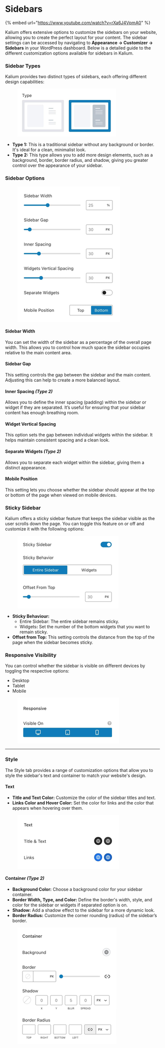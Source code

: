 # Sidebars

{% embed url="https://www.youtube.com/watch?v=rXa6J4VpmA0" %}

Kalium offers extensive options to customize the sidebars on your website, allowing you to create the perfect layout for your content. The sidebar settings can be accessed by navigating to **Appearance -> Customizer -> Sidebars** in your WordPress dashboard. Below is a detailed guide to the different customization options available for sidebars in Kalium.

### Sidebar Types

Kalium provides two distinct types of sidebars, each offering different design capabilities:

<figure><img src="../../.gitbook/assets/sidebars-1.jpg" alt="" width="321"><figcaption></figcaption></figure>

* **Type 1:** This is a traditional sidebar without any background or border. It's ideal for a clean, minimalist look.
* **Type 2:** This type allows you to add more design elements, such as a background, border, border radius, and shadow, giving you greater control over the appearance of your sidebar.

### Sidebar Options

<figure><img src="../../.gitbook/assets/sidebars-2.jpg" alt="" width="334"><figcaption></figcaption></figure>

#### Sidebar Width

You can set the width of the sidebar as a percentage of the overall page width. This allows you to control how much space the sidebar occupies relative to the main content area.

#### Sidebar Gap

This setting controls the gap between the sidebar and the main content. Adjusting this can help to create a more balanced layout.

#### Inner Spacing _(Type 2)_

Allows you to define the inner spacing (padding) within the sidebar or widget if they are separated. It’s useful for ensuring that your sidebar content has enough breathing room.

#### Widget Vertical Spacing

This option sets the gap between individual widgets within the sidebar. It helps maintain consistent spacing and a clean look.

#### Separate Widgets _(Type 2)_

Allows you to separate each widget within the sidebar, giving them a distinct appearance.

#### Mobile Position

This setting lets you choose whether the sidebar should appear at the top or bottom of the page when viewed on mobile devices.

### Sticky Sidebar

Kalium offers a sticky sidebar feature that keeps the sidebar visible as the user scrolls down the page. You can toggle this feature on or off and customize it with the following options:

<figure><img src="../../.gitbook/assets/sidebars-3.jpg" alt="" width="329"><figcaption></figcaption></figure>

* **Sticky Behaviour:**&#x20;
  * Entire Sidebar: The entire sidebar remains sticky.
  * Widget&#x73;**:** Set the number of the bottom widgets that you want to remain sticky.
* **Offset from Top:** This setting controls the distance from the top of the page when the sidebar becomes sticky.

### Responsive Visibility

You can control whether the sidebar is visible on different devices by toggling the respective options:

* Desktop
* Tablet
* Mobile

<figure><img src="../../.gitbook/assets/sidebars-4.jpg" alt="" width="330"><figcaption></figcaption></figure>

***

### Style

The Style tab provides a range of customization options that allow you to style the sidebar's text and container to match your website's design.

#### Text

* **Title and Text Color:** Customize the color of the sidebar titles and text.
* **Links Color and Hover Color:** Set the color for links and the color that appears when hovering over them.

<figure><img src="../../.gitbook/assets/sidebars-5.jpg" alt="" width="331"><figcaption></figcaption></figure>

#### Container _(Type 2)_

* **Background Color:** Choose a background color for your sidebar container.
* **Border Width, Type, and Color:** Define the border's width, style, and color for the sidebar or widgets if separated option is on.
* **Shadow:** Add a shadow effect to the sidebar for a more dynamic look.
* **Border Radius:** Customize the corner rounding (radius) of the sidebar’s border.

<figure><img src="../../.gitbook/assets/sidebars-6.jpg" alt="" width="323"><figcaption></figcaption></figure>
